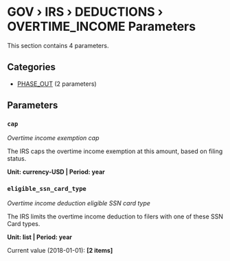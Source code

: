 # GOV › IRS › DEDUCTIONS › OVERTIME_INCOME Parameters

This section contains 4 parameters.

## Categories

- [PHASE_OUT](phase_out/index.md) (2 parameters)

## Parameters

### `cap`
*Overtime income exemption cap*

The IRS caps the overtime income exemption at this amount, based on filing status.

**Unit: currency-USD | Period: year**


### `eligible_ssn_card_type`
*Overtime income deduction eligible SSN card type*

The IRS limits the overtime income deduction to filers with one of these SSN Card types.

**Unit: list | Period: year**

Current value (2018-01-01): **[2 items]**

